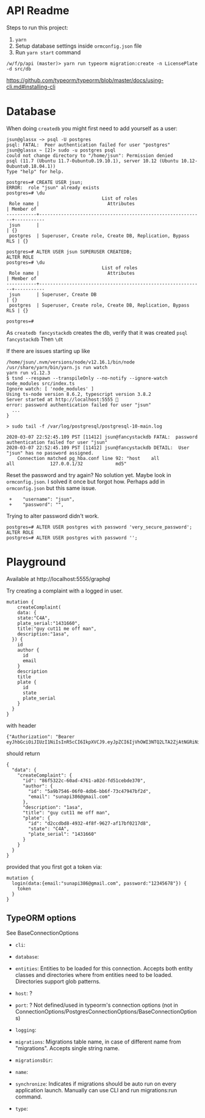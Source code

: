 # API Readme

Steps to run this project:

1. `yarn`
2. Setup database settings inside `ormconfig.json` file
3. Run `yarn start` command

`
/w/f/p/api (master)> yarn run typeorm migration:create -n LicensePlate -d src/db
`

https://github.com/typeorm/typeorm/blob/master/docs/using-cli.md#installing-cli


# Database
When doing `createdb` you might first need to add yourself as a user:
```
jsun@glassx ~> psql -U postgres
psql: FATAL:  Peer authentication failed for user "postgres"
jsun@glassx ~ [2]> sudo -u postgres psql
could not change directory to "/home/jsun": Permission denied
psql (11.7 (Ubuntu 11.7-0ubuntu0.19.10.1), server 10.12 (Ubuntu 10.12-0ubuntu0.18.04.1))
Type "help" for help.

postgres=# CREATE USER jsun;
ERROR:  role "jsun" already exists
postgres=# \du
                                   List of roles
 Role name |                         Attributes                         | Member of
-----------+------------------------------------------------------------+-----------
 jsun      |                                                            | {}
 postgres  | Superuser, Create role, Create DB, Replication, Bypass RLS | {}

postgres=# ALTER USER jsun SUPERUSER CREATEDB;
ALTER ROLE
postgres=# \du
                                   List of roles
 Role name |                         Attributes                         | Member of
-----------+------------------------------------------------------------+-----------
 jsun      | Superuser, Create DB                                       | {}
 postgres  | Superuser, Create role, Create DB, Replication, Bypass RLS | {}

postgres=#
```
As `createdb fancystackdb` creates the db, verify that it was created
`psql fancystackdb`
Then `\dt`

If there are issues starting up like
```
/home/jsun/.nvm/versions/node/v12.16.1/bin/node /usr/share/yarn/bin/yarn.js run watch
yarn run v1.12.3
$ tsnd --respawn --transpileOnly --no-notify --ignore-watch node_modules src/index.ts
Ignore watch: [ 'node_modules' ]
Using ts-node version 8.6.2, typescript version 3.8.2
Server started at http://localhost:5555 🚀
error: password authentication failed for user "jsun"
  ...
}
```

```
> sudo tail -f /var/log/postgresql/postgresql-10-main.log

2020-03-07 22:52:45.109 PST [11412] jsun@fancystackdb FATAL:  password authentication failed for user "jsun"
2020-03-07 22:52:45.109 PST [11412] jsun@fancystackdb DETAIL:  User "jsun" has no password assigned.
	Connection matched pg_hba.conf line 92: "host    all             all             127.0.0.1/32            md5"

```
Reset the password and try again? No solution yet. Maybe look in `ormconfig.json`. I solved it once but forgot how.
Perhaps add in `ormconfig.json` but this same issue.
```
 +    "username": "jsun",
 +    "password": "",
```
Trying to alter password didn't work.
```
postgres=# ALTER USER postgres with password 'very_secure_password';
ALTER ROLE
postgres=# ALTER USER postgres with password '';
```


# Playground
Available at http://localhost:5555/graphql

Try creating a complaint with a logged in user.

```
mutation {
	createComplaint(
    data: {
    state:"C4A",
    plate_serial:"1431660",
    title:"guy cut11 me off man",
    description:"1asa",
  }) {
    id
    author {
      id
      email
    }
    description
    title
    plate {
      id
      state
      plate_serial
    }
  }
}
```
with header 
```
{"Authorization": "Bearer eyJhbGciOiJIUzI1NiIsInR5cCI6IkpXVCJ9.eyJpZCI6IjVhOWI3NTQ2LTA2ZjAtNGRiNi1iYjZmLTczYzQ3OTQ3YmYyZCIsImlhdCI6MTU4MzQ2NzU4NSwiZXhwIjoxNTg1ODg2Nzg1LCJhdWQiOlsiQGZ1bGxzdGFjay1ib2lsZXJwbGF0ZS9hcHAiLCJAZnVsbHN0YWNrLWJvaWxlcnBsYXRlL3dlYiJdLCJpc3MiOiJAZnVsbHN0YWNrLWJvaWxlcnBsYXRlL2FwaSJ9.UAqdAb9VkoH1yLv56VLEHls8P51mnhi80jG25K0XPLE"}
```
should return 
```
{
  "data": {
    "createComplaint": {
      "id": "86f5322c-60ad-4761-a02d-fd51cebde370",
      "author": {
        "id": "5a9b7546-06f0-4db6-bb6f-73c47947bf2d",
        "email": "sunapi386@gmail.com"
      },
      "description": "1asa",
      "title": "guy cut11 me off man",
      "plate": {
        "id": "d2ccdbd8-4932-4f8f-9627-af17bf0217d8",
        "state": "C4A",
        "plate_serial": "1431660"
      }
    }
  }
}
```
provided that you first got a token via:
```
mutation {
  login(data:{email:"sunapi386@gmail.com", password:"12345678"}) {
    token
  }
}
```

## TypeORM options
See BaseConnectionOptions

-  `cli`:
-  `database`:
-  `entities`: Entities to be loaded for this connection. Accepts both entity classes and directories where from entities need to be loaded. Directories support glob patterns.
-  `host`: ?
-  `port`: ? Not defined/used in typeorm's connection options (not in ConnectionOptions/PostgresConnectionOptions/BaseConnectionOptions)

-  `logging`:
-  `migrations`: Migrations table name, in case of different name from "migrations". Accepts single string name.
-  `migrationsDir`:
-  `name`:
-  `synchronize`: Indicates if migrations should be auto run on every application launch. Manually can use CLI and run
 migrations:run command.
-  `type`: